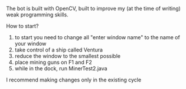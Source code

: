 The bot is built with OpenCV, built to improve my (at the time of writing) weak programming skills.

How to start?


1. to start you need to change all "enter window name" to the name of your window
2. take control of a ship called Ventura
3. reduce the window to the smallest possible
4. place mining guns on F1 and F2
5. while in the dock, run MinerTest2.java

I recommend making changes only in the existing cycle
